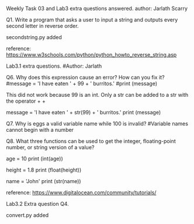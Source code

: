 Weekly Task 03 and Lab3 extra questions answered.
author: Jarlath Scarry

Q1. Write a program that asks a user to input a string and outputs every second letter in reverse order.

secondstring.py added

reference: https://www.w3schools.com/python/python_howto_reverse_string.asp


Lab3.1 extra questions.
#Author: Jarlath

Q6. Why does this expression cause an error? How can you fix it? 
#message = 'I have eaten ' + 99 + ' burritos.'
#print (message)

This did not work because 99 is an int. Only a str can be added to a str with the operator + +

message = 'I have eaten ' + str(99) + ' burritos.'
print (message)

Q7. Why is eggs a valid variable name while 100 is invalid? 
#Variable names cannot begin with a number

Q8. What three functions can be used to get the integer, floating-point number, or string version of a value?

age = 10
print (int(age))

height = 1.8
print (float(height))

name = 'John'
print (str(name))

reference: https://www.digitalocean.com/community/tutorials/

Lab3.2 Extra question 
Q4.

convert.py added